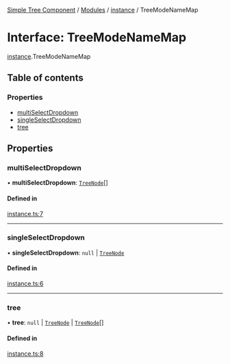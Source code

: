 [Simple Tree Component](../README.md) / [Modules](../modules.md) / [instance](instance.md) / TreeModeNameMap

# Interface: TreeModeNameMap

[instance](instance.md).TreeModeNameMap

## Table of contents

### Properties

- [multiSelectDropdown](instance.TreeModeNameMap.md#multiselectdropdown)
- [singleSelectDropdown](instance.TreeModeNameMap.md#singleselectdropdown)
- [tree](instance.TreeModeNameMap.md#tree)

## Properties

### multiSelectDropdown

• **multiSelectDropdown**: [`TreeNode`](tree_node.TreeNode.md)[]

#### Defined in

[instance.ts:7](https://github.com/ckotzbauer/simple-tree-component/blob/ad6211e/src/types/instance.ts#L7)

___

### singleSelectDropdown

• **singleSelectDropdown**: ``null`` \| [`TreeNode`](tree_node.TreeNode.md)

#### Defined in

[instance.ts:6](https://github.com/ckotzbauer/simple-tree-component/blob/ad6211e/src/types/instance.ts#L6)

___

### tree

• **tree**: ``null`` \| [`TreeNode`](tree_node.TreeNode.md) \| [`TreeNode`](tree_node.TreeNode.md)[]

#### Defined in

[instance.ts:8](https://github.com/ckotzbauer/simple-tree-component/blob/ad6211e/src/types/instance.ts#L8)
